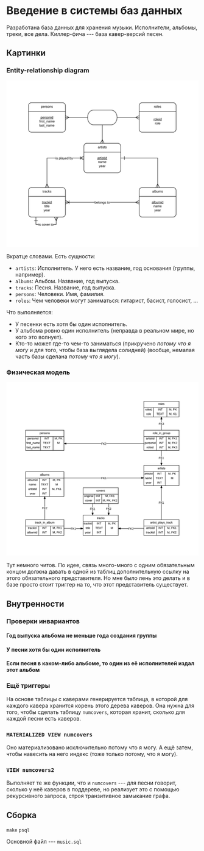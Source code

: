 Введение в системы баз данных
=============================

Разработана база данных для хранения музыки. Исполнители, альбомы,
треки, все дела. Киллер-фича --- база кавер-версий песен.

## Картинки ##

### Entity-relationship diagram ###

![ERD](ERD.png)

Вкратце словами. Есть сущности:

* `artists`: Исполнитель. У него есть название, год основания (группы,
  например).
* `albums`: Альбом. Название, год выпуска.
* `tracks`: Песня. Название, год выпуска.
* `persons`: Человеки. Имя, фамилия.
* `roles`: Чем человеки могут заниматься: гитарист, басист, голосист,
  ...

Что выполняется:

* У песенки есть хотя бы один исполнитель.
* У альбома ровно один исполнитель (неправда в реальном мире, но кого
  это волнует).
* Кто-то может где-то чем-то заниматься (прикручено _потому что я
  могу_ и для того, чтобы база выглядела солидней) (вообще, немалая
  часть базы сделана _потому что я могу_).

### Физическая модель ###

![PDM](PDM.png)

Тут немного читов. По идее, связь много-много с одним обязательным
концом должна давать в одной из таблиц дополнительную ссылку на этого
обязательного представителя. Но мне было лень это делать и в базе
просто стоит триггер на то, что этот представитель существует.

## Внутренности ##

### Проверки инвариантов ###

#### Год выпуска альбома не меньше года создания группы ####

#### У песни хотя бы один исполнитель ####

#### Если песня в каком-либо альбоме, то один из её исполнителей издал этот альбом ####
     
### Ещё триггеры ###

На основе таблицы с каверами генерируется таблица, в которой для
каждого кавера хранится корень этого дерева каверов. Она нужна для
того, чтобы сделать таблицу `numcovers`, которая хранит, сколько для
каждой песни есть каверов.

### `MATERIALIZED VIEW numcovers` ###

Оно материализовано исключительно потому что я могу. А ещё затем,
чтобы навесить на него индекс (тоже только потому, что я могу).

### `VIEW numcovers2` ###

Выполняет те же функции, что и `numcovers` --- для песни говорит,
сколько у неё каверов в поддереве, но реализует это с помощью
рекурсивного запроса, строя транзитивное замыкание графа.

## Сборка ##

`make`
`psql`

Основной файл --- `music.sql`
